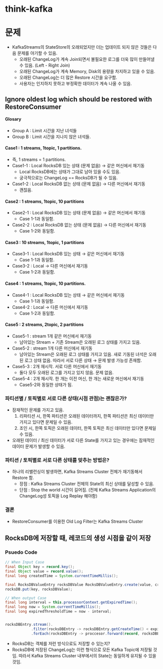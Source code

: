 # think-kafka


# 문제
- KafkaStreams의 StateStore의 오래되었지만 더는 업데이트 되지 않은 것들은 다음 문제를 야기할 수 있음.
  - 오래된 ChangeLog가 계속 Join되면서 불필요한 로그를 더욱 많이 만들어낼 수 있음. (Left - Right Join)
  - 오래된 ChangeLog가 계속 Memory, Disk의 용량을 차지하고 있을 수 있음.
  - 오래된 ChangeLog는 더 많은 Restore 시간을 요구함.
  - 사용자는 인지하지 못하고 부정확한 데이터가 계속 나올 수 있음.


## Ignore oldest log which should be restored with RestoreConsumer

#### Glosary
- Group A : Limit 시간을 지난 녀석들
- Group B : Limit 시간을 지나지 않은 녀석들.


#### Case1 : 1 streams, 1topic, 1 partitions.
- 즉, 1 streams = 1 partitions.
- Case1-1 : Local RocksDB 있는 상태 (문제 없음) → 같은 머신에서 재기동
  - Local RocksDB에는 상태가 그대로 남아 있을 수도 있음.
  - 궁극적으로는 ChangeLog == RocksDB가 될 수 있음. 
- Case1-2 : Local RocksDB 없는 상태 (문제 없음) → 다른 머신에서 재기동
  - 괜찮음.
 
#### Case2 : 1 streams, 1topic, 10 partitions
- Case2-1 : Local RocksDB 있는 상태 (문제 없음) → 같은 머신에서 재기동
  - Case 1-1과 동일함.
- Case2-2 : Local RocksDB 없는 상태 (문제 없음) → 다른 머신에서 재기동
  - Case 1-2와 동일함.
 
#### Case3 : 10 streams, 1topic, 1 partitions
- Case3-1 : Local RocksDB 있는 상태 → 같은 머신에서 재기동
  - Case 1-1과 동일함.
- Case3-2 : Local → 다른 머신에서 재기동
  - Case 1-2과 동일함.
 
#### Case4 : 1 streams, 1topic, 10 partitions.
- Case4-1 : Local RocksDB 있는 상태 → 같은 머신에서 재기동
  - Case 1-1과 동일함.
- Case4-2 : Local → 다른 머신에서 재기동
  - Case 1-2과 동일함.


#### Case5 : 2 streams, 2topic, 2 partitions
- Case5-1 : stream 1개 같은 머신에서 재기동
  - 남아있는 Stream + 기존 Stream은 오래된 로그 상태를 가지고 있음.
- Case5-2 : stream 1개 다른 머신에서 재기동
  - 남아있는 Stream은 오래된 로그 상태를 가지고 있음. 새로 기동된 녀석은 오래된 로그 상태 없음. 따라서 서로 다른 상태 → 문제 발생 가능성 존재함.
- Case5-3 : 2개 재시작. 서로 다른 머신에서 재기동
  - 둘다 모두 오래된 로그를 가지고 있지 않음. 문제 없음.
- Case5-4 : 2개 재시작. 한 개는 이전 머신,  한 개는 새로운 머신에서 재기동
  - Case5-2와 동일한 상태가 됨. 


### 파티션별 / 토픽별로 서로 다른 상태(시점 관점)는 괜찮은가?
- 잠재적인 문제를 가지고 있음.
  1. 리파티션 시, 한쪽 파티션은 오래된 데이터까지, 한쪽 파티션은 최신 데이터만 가지고 있다면 문제일 수 있음.
  2. 조인 시, 한쪽 토픽은 오래된 데이터, 한쪽 토픽은 최신 데이터만 있다면 문제일 수 있음.
- 오래된 데이터 / 최신 데이터가 서로 다른 State를 가지고 있는 경우에는 잠재적인 데이터 문제가 발생할 수 있음. 


### 파티션 / 토픽별로 서로 다른 상태를 맞추는 방법은?
- 하나의 리밸런싱이 발생하면, Kafka Streams Cluster 전체가 재기동해서 Restore 함.
  - 장점 : Kafka Streams Cluster 전체의 State의 최신 상태를 달성할 수 있음.
  - 단점 : Stop the world 시간이 길어짐. (전체 Kafka Streams Application의 ChangeLog성 토픽을 Log Replay 해야함)

### 결론 
- RestoreConsumer를 이용한 Old Log Filter는 Kafka Streams Cluster


## RocksDB에 저장할 때, 레코드의 생성 시점을 같이 저장

### Psuedo Code
```java
// When Input Case
final Object key = record.key();
final Object value = record.value();
final long createdTime = System.currentTimeMillis();

final RocksDBValueEntry rocksDBValue RocksDBValueEntry.create(value, createdTime);
rocksDB.put(key, rocksDBValue);
```

```java
// When output Case
final long interval = this.processorContext.getExpiredTime();
final long now = System.currentTimeMillis();
final long expiredThresholdTime = now - interval;


rocksDBEntry.stream().
            .filter(rocksDBEntry -> rocksDBEntry.getCreateTime() < expiredThresholdTime)
            .forEach(rocksDBEntry -> proccesor.forward(record, rocksDBEntry);
```

- RocksDB는 객체를 저런 방식으로도 저장할 수 있는지?
- RocksDB에 저장된 ChangeLog는 이런 형식으로 모든 Kafka Topic에 저장될 것임. 따라서 Kafka Streams Cluster 내부에서의 State는 동일하게 유지될 수 있을 것임. 







